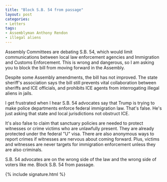 ```yaml
---
title: "Block S.B. 54 from passage"
layout: post
categories:
- Letters
tags:
- Assemblyman Anthony Rendon
- illegal aliens
---
```


Assembly Committees are debating S.B. 54, which would limit communications between local law enforcement agencies and Immigration and Customs Enforcement. This is wrong and dangerous, so I am asking you to block the bill from moving forward in the Assembly.

Despite some Assembly amendments, the bill has not improved. The state sheriff's association says the bill still prevents vital collaboration between sheriffs and ICE officials, and prohibits ICE agents from interrogating illegal aliens in jails.

I get frustrated when I hear S.B. 54 advocates say that Trump is trying to make police departments enforce federal immigration law. That's false. He's just asking that state and local jurisdictions not obstruct ICE.

It's also false to claim that sanctuary policies are needed to protect witnesses or crime victims who are unlawfully present. They are already protected under the federal "U" visa. There are also anonymous ways to report crimes if witnesses are nervous about coming forward. Plus, victims and witnesses are never targets for immigration enforcement unless they are also criminals.

S.B. 54 advocates are on the wrong side of the law and the wrong side of voters like me. Block S.B. 54 from passage.

{% include signature.html %}
